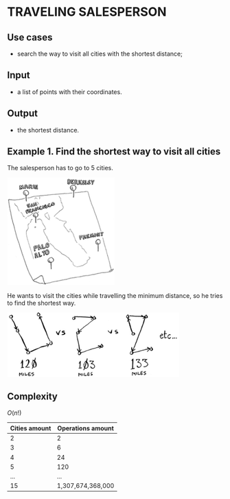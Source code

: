 # TRAVELING SALESPERSON

## Use cases

- search the way to visit all cities with the shortest distance;

## Input

- a list of points with their coordinates.

## Output

- the shortest distance.

## Example 1. Find the shortest way to visit all cities

The salesperson has to go to 5 cities.

<img src="./images/traveling-salesperson-map.png"  width="250" height="250">

He wants to visit the cities while travelling the minimum distance, so he tries to find the shortest way.

<img src="./images/traveling-salesperson-ways-variants.png"  width="400" height="150">

## Complexity

$O(n!)$

| Cities amount | Operations amount |
| ------------- | ----------------- |
| 2             | 2                 |
| 3             | 6                 |
| 4             | 24                |
| 5             | 120               |
| ...           | ...               |
| 15            | 1,307,674,368,000 |
